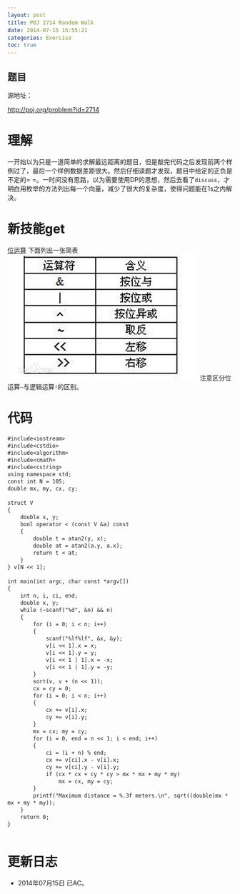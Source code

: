 ```yaml
---
layout: post
title: POJ 2714 Random Walk
date: 2014-07-15 15:55:21
categories: Exercise
toc: true
---
```

## 题目
源地址：

http://poj.org/problem?id=2714

# 理解
一开始以为只是一道简单的求解最远距离的题目，但是敲完代码之后发现前两个样例过了，最后一个样例数据差距很大。然后仔细读题才发现，题目中给定的正负是不定的= =。一时间没有思路，以为需要使用DP的思想，然后去看了`discuss`，才明白用枚举的方法列出每一个向量，减少了很大的复杂度，使得问题能在1s之内解决。

<!-- more -->

# 新技能get
[位运算](http://www.cplusplus.com/doc/boolean/)
下面列出一张简表
![位运算简表](/imgs/exercise/%E4%BD%8D%E8%BF%90%E7%AE%97.jpg)
注意区分位运算`~`与逻辑运算`!`的区别。

# 代码

```
#include<iostream>
#include<cstdio>
#include<algorithm>
#include<cmath>
#include<cstring>
using namespace std;
const int N = 105;
double mx, my, cx, cy;

struct V
{
    double x, y;
    bool operator < (const V &a) const
    {
        double t = atan2(y, x);
        double at = atan2(a.y, a.x);
        return t < at;
    }
} v[N << 1];

int main(int argc, char const *argv[])
{
    int n, i, ci, end;
    double x, y;
    while (~scanf("%d", &n) && n)
    {
        for (i = 0; i < n; i++)
        {
            scanf("%lf%lf", &x, &y);
            v[i << 1].x = x;
            v[i << 1].y = y;
            v[i << 1 | 1].x = -x;
            v[i << 1 | 1].y = -y;
        }
        sort(v, v + (n << 1));
        cx = cy = 0;
        for (i = 0; i < n; i++)
        {
            cx += v[i].x;
            cy += v[i].y;
        }
        mx = cx; my = cy;
        for (i = 0, end = n << 1; i < end; i++)
        {
            ci = (i + n) % end;
            cx += v[ci].x - v[i].x;
            cy += v[ci].y - v[i].y;
            if (cx * cx + cy * cy > mx * mx + my * my)
                mx = cx, my = cy;
        }
        printf("Maximum distance = %.3f meters.\n", sqrt((double)mx * mx + my * my));
    }
    return 0;
}


```

# 更新日志
- 2014年07月15日 已AC。